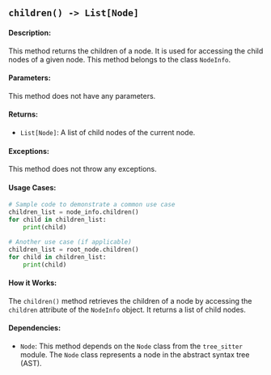## `children() -> List[Node]`

#### Description:
This method returns the children of a node. It is used for accessing the child nodes of a given node. This method belongs to the class `NodeInfo`.

#### Parameters:
This method does not have any parameters.

#### Returns:
- `List[Node]`: A list of child nodes of the current node.

#### Exceptions:
This method does not throw any exceptions.

#### Usage Cases:

```python
# Sample code to demonstrate a common use case
children_list = node_info.children()
for child in children_list:
    print(child)

# Another use case (if applicable)
children_list = root_node.children()
for child in children_list:
    print(child)
```

#### How it Works:
The `children()` method retrieves the children of a node by accessing the `children` attribute of the `NodeInfo` object. It returns a list of child nodes.

#### Dependencies:
- `Node`: This method depends on the `Node` class from the `tree_sitter` module. The `Node` class represents a node in the abstract syntax tree (AST).